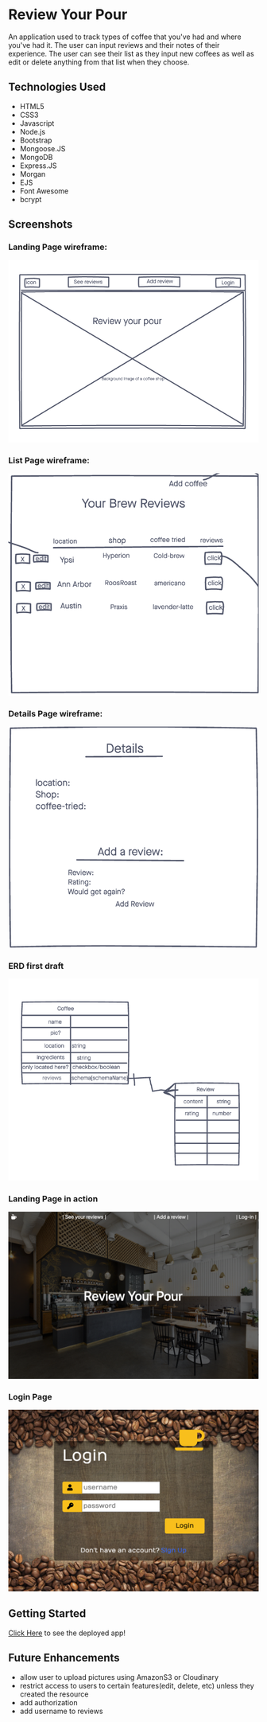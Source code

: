 # Review Your Pour 

An application used to track types of coffee that you've had and where you've had it. The user can input reviews and their notes of their experience. The user can see their list as they input new coffees as well as edit or delete anything from that list when they choose. 

## Technologies Used 

- HTML5
- CSS3
- Javascript
- Node.js
- Bootstrap
- Mongoose.JS
- MongoDB
- Express.JS
- Morgan
- EJS
- Font Awesome
- bcrypt

## Screenshots
### Landing Page wireframe:
![wireframe](./public/images/beans-landing.png)
### List Page wireframe:
![list](./public/images/list-page.png)
### Details Page wireframe:
![details](./public/images/details.png)
### ERD first draft
![ERD](./public/images/ERD-first-draft.png)
### Landing Page in action
![landing](./public/images/landing-first-design.png)
### Login Page
![Login](./public/images/login.png)
## Getting Started
[Click Here](#) to see the deployed app!

## Future Enhancements
- allow user to upload pictures using AmazonS3 or Cloudinary
- restrict access to users to certain features(edit, delete, etc) unless they created the resource
- add authorization
- add username to reviews

<!-- ## Notes
- add an about section on the site
- add a footer with my linkedin and github 
- add jQuery to the icon on login page to alert that the coffee is how when clicked
- add imgURL input box assigned as a string for user to input url
-->
